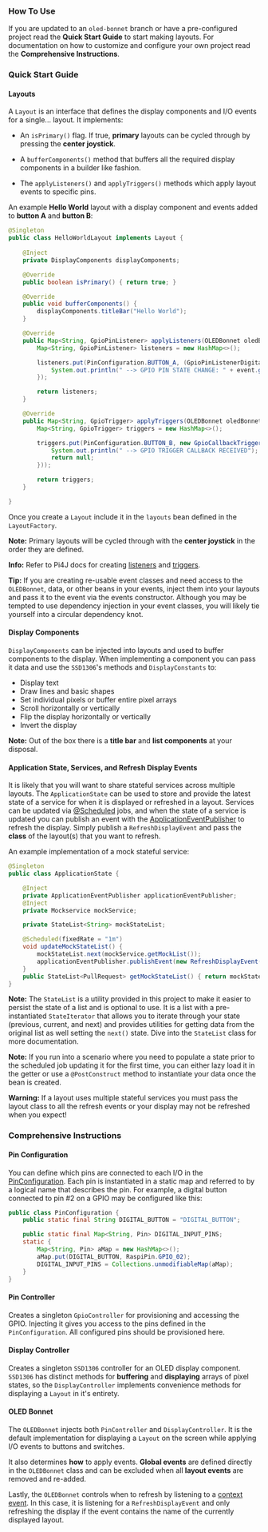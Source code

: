 ### How To Use

If you are updated to an `oled-bonnet` branch or have a pre-configured project read the **Quick Start Guide** to start making layouts. 
For documentation on how to customize and configure your own project read the **Comprehensive Instructions**.

### Quick Start Guide

#### Layouts

A `Layout` is an interface that defines the display components and I/O events for a single... layout. It implements:

* An `isPrimary()` flag. If true, **primary** layouts can be cycled through by pressing the **center joystick**.

* A `bufferComponents()` method that buffers all the required display components in a builder like fashion.

* The `applyListeners()` and `applyTriggers()` methods which apply layout events to specific pins.

An example **Hello World** layout with a display component and events added to **button A** and **button B**:

```java
@Singleton
public class HelloWorldLayout implements Layout { 
	
	@Inject
	private DisplayComponents displayComponents;

	@Override
	public boolean isPrimary() { return true; }

	@Override
	public void bufferComponents() {
		displayComponents.titleBar("Hello World");
	}

	@Override
	public Map<String, GpioPinListener> applyListeners(OLEDBonnet oledBonnet) {
		Map<String, GpioPinListener> listeners = new HashMap<>();

		listeners.put(PinConfiguration.BUTTON_A, (GpioPinListenerDigital) event -> {
			System.out.println(" --> GPIO PIN STATE CHANGE: " + event.getPin() + " = " + event.getState());
		});

		return listeners;
	}

	@Override
	public Map<String, GpioTrigger> applyTriggers(OLEDBonnet oledBonnet) {
		Map<String, GpioTrigger> triggers = new HashMap<>();

		triggers.put(PinConfiguration.BUTTON_B, new GpioCallbackTrigger(() -> {
			System.out.println(" --> GPIO TRIGGER CALLBACK RECEIVED");
			return null;
		}));

		return triggers;
	}

}
```

Once you create a `Layout` include it in the `layouts` bean defined in the `LayoutFactory`.

__Note:__ Primary layouts will be cycled through with the **center joystick** in the order they are defined.

__Info:__ Refer to Pi4J docs for creating [listeners](https://pi4j.com/1.2/example/listener.html) and [triggers](https://pi4j.com/1.2/example/trigger.html).

__Tip:__ If you are creating re-usable event classes and need access to the `OLEDBonnet`, data, or other beans in your events, inject them into your layouts and pass it to the event via the events constructor. 
Although you may be tempted to use dependency injection in your event classes, you will likely tie yourself into a circular dependency knot. 

#### Display Components

`DisplayComponents` can be injected into layouts and used to buffer components to the display. 
When implementing a component you can pass it data and use the `SSD1306`'s methods and `DisplayConstants` to:

* Display text
* Draw lines and basic shapes
* Set individual pixels or buffer entire pixel arrays
* Scroll horizontally or vertically
* Flip the display horizontally or vertically
* Invert the display

__Note:__ Out of the box there is a **title bar** and **list components** at your disposal.

#### Application State, Services, and Refresh Display Events

It is likely that you will want to share stateful services across multiple layouts. 
The `ApplicationState` can be used to store and provide the latest state of a service for when it is displayed or refreshed in a layout.
Services can be updated via [@Scheduled](https://docs.micronaut.io/latest/guide/index.html#scheduling) jobs, and when the state of a service is updated you can publish an event with the [ApplicationEventPublisher](https://docs.micronaut.io/latest/guide/index.html#contextEvents) to refresh the display.
Simply publish a `RefreshDisplayEvent` and pass the **class** of the layout(s) that you want to refresh.

An example implementation of a mock stateful service:

```java
@Singleton
public class ApplicationState {

	@Inject
	private ApplicationEventPublisher applicationEventPublisher;
	@Inject
	private Mockservice mockService;

	private StateList<String> mockStateList;

	@Scheduled(fixedRate = "1m")
	void updateMockStateList() {
		mockStateList.next(mockService.getMockList());
		applicationEventPublisher.publishEvent(new RefreshDisplayEvent(MyLayoutOne.NAME, MyLayoutTwo.NAME));
	}
	public StateList<PullRequest> getMockStateList() { return mockStateList; }
}
```

__Note:__ The `StateList` is a utility provided in this project to make it easier to persist the state of a list and is optional to use. 
It is a list with a pre-instantiated `StateIterator` that allows you to iterate through your state (previous, current, and next) and provides utilities for getting data from the original list as well setting the `next()` state.
Dive into the `StateList` class for more documentation.

__Note:__ If you run into a scenario where you need to populate a state prior to the scheduled job updating it for the first time, you can either lazy load it in the getter or use a `@PostConstruct` method to instantiate your data once the bean is created.

__Warning:__ If a layout uses multiple stateful services you must pass the layout class to all the refresh events or your display may not be refreshed when you expect!

### Comprehensive Instructions

#### Pin Configuration

You can define which pins are connected to each I/O in the [PinConfiguration](src/main/java/pi/naut/gpio/config/PinConfiguration.java). 
Each pin is instantiated in a static map and referred to by a logical name that describes the pin. 
For example, a digital button connected to pin #2 on a GPIO may be configured like this:

```java
public class PinConfiguration {
	public static final String DIGITAL_BUTTON = "DIGITAL_BUTTON";

	public static final Map<String, Pin> DIGITAL_INPUT_PINS;
	static {
		Map<String, Pin> aMap = new HashMap<>();
		aMap.put(DIGITAL_BUTTON, RaspiPin.GPIO_02);
		DIGITAL_INPUT_PINS = Collections.unmodifiableMap(aMap);
	}
}
```

#### Pin Controller

Creates a singleton `GpioController` for provisioning and accessing the GPIO. 
Injecting it gives you access to the pins defined in the `PinConfiguration`. 
All configured pins should be provisioned here.

#### Display Controller

Creates a singleton `SSD1306` controller for an OLED display component.
`SSD1306` has distinct methods for **buffering** and **displaying** arrays of pixel states, so the `DisplayController` implements convenience methods for displaying a `Layout` in it's entirety.

#### OLED Bonnet

The `OLEDBonnet` injects both `PinController` and `DisplayController`. It is the default implementation for displaying a `Layout` on the screen while applying I/O events to buttons and switches. 

It also determines **how** to apply events. **Global events** are defined directly in the `OLEDBonnet` class and can be excluded when all **layout events** are removed and re-added.

Lastly, the `OLEDBonnet` controls when to refresh by listening to a [context event](https://docs.micronaut.io/latest/guide/index.html#contextEvents). 
In this case, it is listening for a `RefreshDisplayEvent` and only refreshing the display if the event contains the name of the currently displayed layout.
